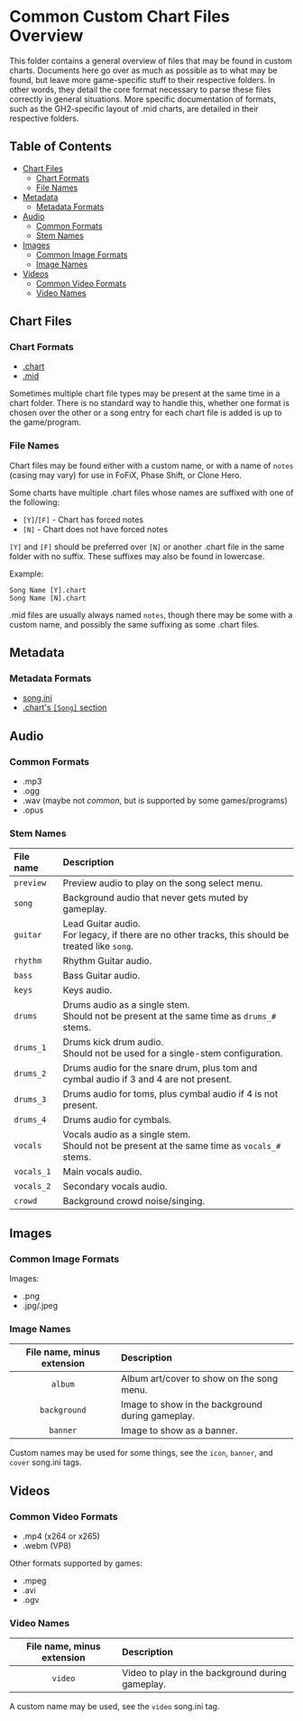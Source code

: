 # Common Custom Chart Files Overview

This folder contains a general overview of files that may be found in custom charts. Documents here go over as much as possible as to what may be found, but leave more game-specific stuff to their respective folders. In other words, they detail the core format necessary to parse these files correctly in general situations. More specific documentation of formats, such as the GH2-specific layout of .mid charts, are detailed in their respective folders.

## Table of Contents

- [Chart Files](#chart-files)
  - [Chart Formats](#chart-formats)
  - [File Names](#file-names)
- [Metadata](#metadata)
  - [Metadata Formats](#metadata-formats)
- [Audio](#audio)
  - [Common Formats](#common-formats)
  - [Stem Names](#stem-names)
- [Images](#images)
  - [Common Image Formats](#common-image-formats)
  - [Image Names](#image-names)
- [Videos](#videos)
  - [Common Video Formats](#common-video-formats)
  - [Video Names](#video-names)

## Chart Files

### Chart Formats

- [.chart](Chart.md)
- [.mid](Midi.md)

Sometimes multiple chart file types may be present at the same time in a chart folder. There is no standard way to handle this, whether one format is chosen over the other or a song entry for each chart file is added is up to the game/program.

### File Names

Chart files may be found either with a custom name, or with a name of `notes` (casing may vary) for use in FoFiX, Phase Shift, or Clone Hero.

Some charts have multiple .chart files whose names are suffixed with one of the following:

- `[Y]`/`[F]` - Chart has forced notes
- `[N]` - Chart does not have forced notes

`[Y]` and `[F]` should be preferred over `[N]` or another .chart file in the same folder with no suffix. These suffixes may also be found in lowercase.

Example:

```
Song Name [Y].chart
Song Name [N].chart
```

.mid files are usually always named `notes`, though there may be some with a custom name, and possibly the same suffixing as some .chart files.

## Metadata

### Metadata Formats

- [song.ini](Song_ini.md)
- [.chart's `[Song]` section](Chart.md#song-section-details)

## Audio

### Common Formats

- .mp3
- .ogg
- .wav (maybe not *common*, but is supported by some games/programs)
- .opus

### Stem Names

| File name  | Description                                                                                         |
| :--------  | :----------                                                                                         |
| `preview`  | Preview audio to play on the song select menu.                                                      |
| `song`     | Background audio that never gets muted by gameplay.                                                 |
| `guitar`   | Lead Guitar audio.<br>For legacy, if there are no other tracks, this should be treated like `song`. |
| `rhythm`   | Rhythm Guitar audio.                                                                                |
| `bass`     | Bass Guitar audio.                                                                                  |
| `keys`     | Keys audio.                                                                                         |
| `drums`    | Drums audio as a single stem.<br>Should not be present at the same time as `drums_#` stems.         |
| `drums_1`  | Drums kick drum audio.<br>Should not be used for a single-stem configuration.                       |
| `drums_2`  | Drums audio for the snare drum, plus tom and cymbal audio if 3 and 4 are not present.               |
| `drums_3`  | Drums audio for toms, plus cymbal audio if 4 is not present.                                        |
| `drums_4`  | Drums audio for cymbals.                                                                            |
| `vocals`   | Vocals audio as a single stem.<br>Should not be present at the same time as `vocals_#` stems.       |
| `vocals_1` | Main vocals audio.                                                                                  |
| `vocals_2` | Secondary vocals audio.                                                                             |
| `crowd`    | Background crowd noise/singing.                                                                     |

## Images

### Common Image Formats

Images:

- .png
- .jpg/.jpeg

### Image Names

| File name, minus extension | Description
| :------------------------: | :----------
| `album`                    | Album art/cover to show on the song menu.
| `background`               | Image to show in the background during gameplay.
| `banner`                   | Image to show as a banner.

Custom names may be used for some things, see the `icon`, `banner`, and `cover` song.ini tags.

## Videos

### Common Video Formats

- .mp4 (x264 or x265)
- .webm (VP8)

Other formats supported by games:

- .mpeg
- .avi
- .ogv

### Video Names

| File name, minus extension | Description
| :------------------------: | :----------
| `video`                    | Video to play in the background during gameplay.

A custom name may be used, see the `video` song.ini tag.
